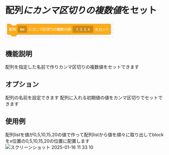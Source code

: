 # 配列*にカンマ区切りの複数値*をセット
<img src="./../images/control/control_assi2.jpg" width="340">

## 機能説明
配列を指定した名前で作りカンマ区切りの複数値をセットできます

## オプション
配列の名前を設定できます 配列に入れる初期値の値をカンマ区切りでセットできます

## 使用例
配列listを値が0,5,10,15,20の値で作って配列listから値を順々に取り出してblockをx位置の0,5,10,15,20の位置に配置します  
<img width="415" alt="スクリーンショット 2025-01-16 11 33 10" src="https://github.com/user-attachments/assets/25fa5996-a2fa-4ca9-8107-36e3abc7df69" />
